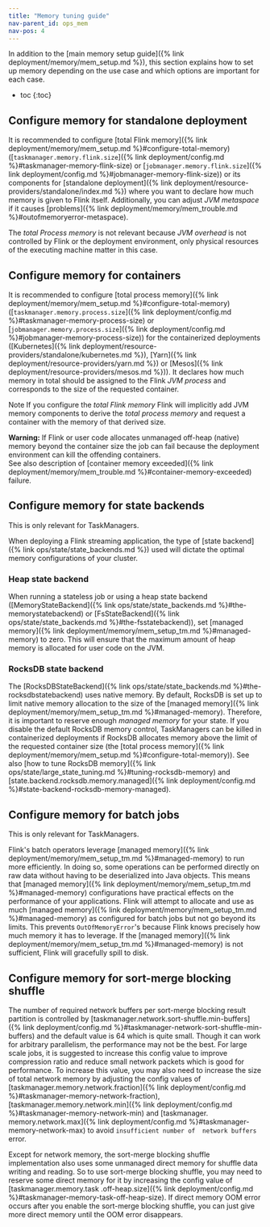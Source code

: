 ```yaml
---
title: "Memory tuning guide"
nav-parent_id: ops_mem
nav-pos: 4
---
```

<!--
Licensed to the Apache Software Foundation (ASF) under one
or more contributor license agreements.  See the NOTICE file
distributed with this work for additional information
regarding copyright ownership.  The ASF licenses this file
to you under the Apache License, Version 2.0 (the
"License"); you may not use this file except in compliance
with the License.  You may obtain a copy of the License at

  http://www.apache.org/licenses/LICENSE-2.0

Unless required by applicable law or agreed to in writing,
software distributed under the License is distributed on an
"AS IS" BASIS, WITHOUT WARRANTIES OR CONDITIONS OF ANY
KIND, either express or implied.  See the License for the
specific language governing permissions and limitations
under the License.
-->

In addition to the [main memory setup guide]({% link deployment/memory/mem_setup.md %}), this section explains how to set up memory
depending on the use case and which options are important for each case.

* toc
{:toc}

## Configure memory for standalone deployment

It is recommended to configure [total Flink memory]({% link deployment/memory/mem_setup.md %}#configure-total-memory)
([`taskmanager.memory.flink.size`]({% link deployment/config.md %}#taskmanager-memory-flink-size) or [`jobmanager.memory.flink.size`]({% link deployment/config.md %}#jobmanager-memory-flink-size))
or its components for [standalone deployment]({% link deployment/resource-providers/standalone/index.md %}) where you want to declare how much memory
is given to Flink itself. Additionally, you can adjust *JVM metaspace* if it causes [problems]({% link deployment/memory/mem_trouble.md %}#outofmemoryerror-metaspace).

The *total Process memory* is not relevant because *JVM overhead* is not controlled by Flink or the deployment environment,
only physical resources of the executing machine matter in this case.

## Configure memory for containers

It is recommended to configure [total process memory]({% link deployment/memory/mem_setup.md %}#configure-total-memory)
([`taskmanager.memory.process.size`]({% link deployment/config.md %}#taskmanager-memory-process-size) or [`jobmanager.memory.process.size`]({% link deployment/config.md %}#jobmanager-memory-process-size))
for the containerized deployments ([Kubernetes]({% link deployment/resource-providers/standalone/kubernetes.md %}), [Yarn]({% link deployment/resource-providers/yarn.md %}) or [Mesos]({% link deployment/resource-providers/mesos.md %})).
It declares how much memory in total should be assigned to the Flink *JVM process* and corresponds to the size of the requested container.

<span class="label label-info">Note</span> If you configure the *total Flink memory* Flink will implicitly add JVM memory components
to derive the *total process memory* and request a container with the memory of that derived size.

<div class="alert alert-warning">
  <strong>Warning:</strong> If Flink or user code allocates unmanaged off-heap (native) memory beyond the container size
  the job can fail because the deployment environment can kill the offending containers.
</div>
See also description of [container memory exceeded]({% link deployment/memory/mem_trouble.md %}#container-memory-exceeded) failure.

## Configure memory for state backends

This is only relevant for TaskManagers.

When deploying a Flink streaming application, the type of [state backend]({% link ops/state/state_backends.md %}) used
will dictate the optimal memory configurations of your cluster.

### Heap state backend

When running a stateless job or using a heap state backend ([MemoryStateBackend]({% link ops/state/state_backends.md %}#the-memorystatebackend)
or [FsStateBackend]({% link ops/state/state_backends.md %}#the-fsstatebackend)), set [managed memory]({% link deployment/memory/mem_setup_tm.md %}#managed-memory) to zero.
This will ensure that the maximum amount of heap memory is allocated for user code on the JVM.

### RocksDB state backend

The [RocksDBStateBackend]({% link ops/state/state_backends.md %}#the-rocksdbstatebackend) uses native memory. By default,
RocksDB is set up to limit native memory allocation to the size of the [managed memory]({% link deployment/memory/mem_setup_tm.md %}#managed-memory).
Therefore, it is important to reserve enough *managed memory* for your state. If you disable the default RocksDB memory control,
TaskManagers can be killed in containerized deployments if RocksDB allocates memory above the limit of the requested container size
(the [total process memory]({% link deployment/memory/mem_setup.md %}#configure-total-memory)).
See also [how to tune RocksDB memory]({% link ops/state/large_state_tuning.md %}#tuning-rocksdb-memory)
and [state.backend.rocksdb.memory.managed]({% link deployment/config.md %}#state-backend-rocksdb-memory-managed).

## Configure memory for batch jobs

This is only relevant for TaskManagers.

Flink's batch operators leverage [managed memory]({% link deployment/memory/mem_setup_tm.md %}#managed-memory) to run more efficiently.
In doing so, some operations can be performed directly on raw data without having to be deserialized into Java objects.
This means that [managed memory]({% link deployment/memory/mem_setup_tm.md %}#managed-memory) configurations have practical effects
on the performance of your applications. Flink will attempt to allocate and use as much [managed memory]({% link deployment/memory/mem_setup_tm.md %}#managed-memory)
as configured for batch jobs but not go beyond its limits. This prevents `OutOfMemoryError`'s because Flink knows precisely
how much memory it has to leverage. If the [managed memory]({% link deployment/memory/mem_setup_tm.md %}#managed-memory) is not sufficient,
Flink will gracefully spill to disk.

## Configure memory for sort-merge blocking shuffle

The number of required network buffers per sort-merge blocking result partition is controlled by 
[taskmanager.network.sort-shuffle.min-buffers]({% link deployment/config.md %}#taskmanager-network-sort-shuffle-min-buffers)
and the default value is 64 which is quite small. Though it can work for arbitrary parallelism, the 
performance may not be the best. For large scale jobs, it is suggested to increase this config value 
to improve compression ratio and reduce small network packets which is good for performance. To increase 
this value, you may also need to increase the size of total network memory by adjusting the config 
values of [taskmanager.memory.network.fraction]({% link deployment/config.md %}#taskmanager-memory-network-fraction),
[taskmanager.memory.network.min]({% link deployment/config.md %}#taskmanager-memory-network-min) and [taskmanager.
memory.network.max]({% link deployment/config.md %}#taskmanager-memory-network-max) to avoid `insufficient number of 
network buffers` error.

Except for network memory, the sort-merge blocking shuffle implementation also uses some unmanaged 
direct memory for shuffle data writing and reading. So to use sort-merge blocking shuffle, you may 
need to reserve some direct memory for it by increasing the config value of [taskmanager.memory.task
.off-heap.size]({% link deployment/config.md %}#taskmanager-memory-task-off-heap-size). If direct memory OOM error 
occurs after you enable the sort-merge blocking shuffle, you can just give more direct memory until 
the OOM error disappears.

